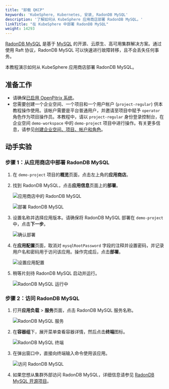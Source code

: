 ```yaml
---
title: "卸载 QKCP"
keywords: 'KubeSphere, Kubernetes, 安装, RadonDB MySQL'
description: '了解如何从 KubeSphere 应用商店部署 RadonDB MySQL。'
linkTitle: "在 KubeSphere 中部署 RadonDB MySQL"
weight: 14293
---
```


[RadonDB MySQL](https://github.com/radondb/radondb-mysql-kubernetes) 是基于 [MySQL](https://MySQL.org) 的开源、云原生、高可用集群解决方案。通过使用 Raft 协议，RadonDB MySQL 可以快速进行故障转移，且不会丢失任何事务。

本教程演示如何从 KubeSphere 应用商店部署 RadonDB MySQL。

## 准备工作

- 请确保[已启用 OpenPitrix 系统](../../../pluggable-components/app-store/)。
- 您需要创建一个企业空间、一个项目和一个用户帐户 (`project-regular`) 供本教程操作使用。该帐户需要是平台普通用户，并邀请至项目中赋予 `operator` 角色作为项目操作员。本教程中，请以 `project-regular` 身份登录控制台，在企业空间 `demo-workspace` 中的 `demo-project` 项目中进行操作。有关更多信息，请参见[创建企业空间、项目、帐户和角色](../../../quick-start/create-workspace-and-project/)。

## 动手实验

### 步骤 1：从应用商店中部署 RadonDB MySQL


1. 在 `demo-project` 项目的**概览**页面，点击左上角的**应用商店**。

2. 找到 RadonDB MySQL，点击**应用信息**页面上的**部署**。

   ![应用商店中的 RadonDB MySQL](/images/docs/zh-cn/appstore/built-in-apps/radondb-mysql-app/radondb-mysql-in-app-store.png)

   ![部署 RadonDB MySQL](/images/docs/zh-cn/appstore/built-in-apps/radondb-mysql-app/deploy-radondb-mysql.png)

3. 设置名称并选择应用版本。请确保将 RadonDB MySQL 部署在 `demo-project` 中，点击**下一步**。

   ![确认部署](/images/docs/zh-cn/appstore/built-in-apps/radondb-mysql-app/confirm-deployment.png)

4. 在**应用配置**页面，取消对 `mysqlRootPassword` 字段的注释并设置密码，并记录用户名和密码用于访问该应用。操作完成后，点击**部署**。

   ![设置应用配置](/images/docs/zh-cn/appstore/built-in-apps/radondb-mysql-app/set-app-configuration.png)

5. 稍等片刻待 RadonDB MySQL 启动并运行。

   ![RadonDB MySQL 运行中](/images/docs/zh-cn/appstore/built-in-apps/radondb-mysql-app/radondb-mysql-running.png)

### 步骤 2：访问 RadonDB MySQL

1. 打开**应用负载** > **服务**页面，点击 RadonDB MySQL 服务名称。

   ![RadonDB MySQL 服务](/images/docs/zh-cn/appstore/built-in-apps/radondb-mysql-app/radondb-mysql-service.png)

2. 在**容器组**下，展开菜单查看容器详情，然后点击**终端**图标。

   ![RadonDB MySQL 终端](/images/docs/zh-cn/appstore/built-in-apps/radondb-mysql-app/radondb-mysql-terminal.png)

3. 在弹出窗口中，直接向终端输入命令使用该应用。

   ![访问 RadonDB MySQL](/images/docs/zh-cn/appstore/built-in-apps/radondb-mysql-app/radondb-mysql-service-terminal.png)

4. 如果您想从集群外部访问 RadonDB MySQL，详细信息请参见 [RadonDB MySQL 开源项目](https://github.com/radondb/radondb-mysql-kubernetes)。
